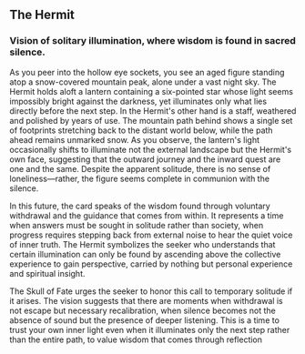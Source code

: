 ## The Hermit
### Vision of solitary illumination, where wisdom is found in sacred silence.

As you peer into the hollow eye sockets, you see an aged figure standing atop a snow-covered mountain peak, alone under a vast night sky. The Hermit holds aloft a lantern containing a six-pointed star whose light seems impossibly bright against the darkness, yet illuminates only what lies directly before the next step. In the Hermit's other hand is a staff, weathered and polished by years of use. The mountain path behind shows a single set of footprints stretching back to the distant world below, while the path ahead remains unmarked snow. As you observe, the lantern's light occasionally shifts to illuminate not the external landscape but the Hermit's own face, suggesting that the outward journey and the inward quest are one and the same. Despite the apparent solitude, there is no sense of loneliness—rather, the figure seems complete in communion with the silence.

In this future, the card speaks of the wisdom found through voluntary withdrawal and the guidance that comes from within. It represents a time when answers must be sought in solitude rather than society, when progress requires stepping back from external noise to hear the quiet voice of inner truth. The Hermit symbolizes the seeker who understands that certain illumination can only be found by ascending above the collective experience to gain perspective, carried by nothing but personal experience and spiritual insight.

The Skull of Fate urges the seeker to honor this call to temporary solitude if it arises. The vision suggests that there are moments when withdrawal is not escape but necessary recalibration, when silence becomes not the absence of sound but the presence of deeper listening. This is a time to trust your own inner light even when it illuminates only the next step rather than the entire path, to value wisdom that comes through reflection